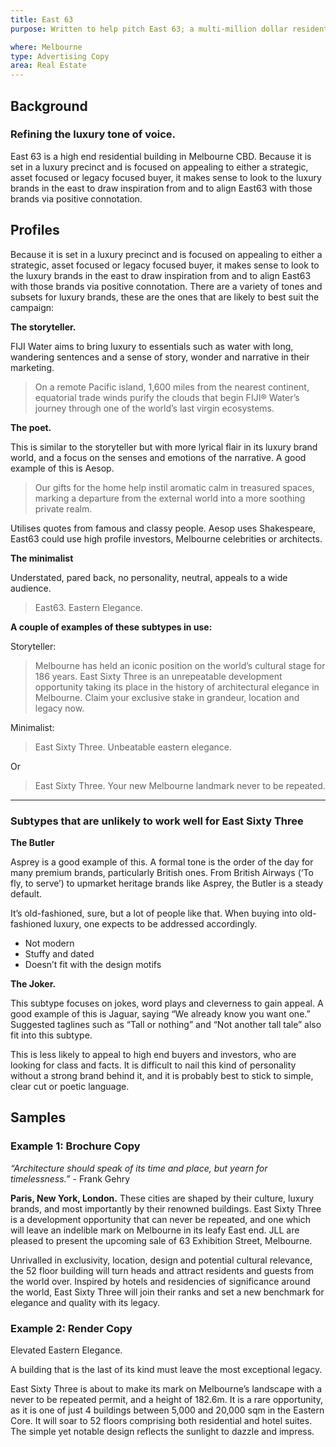 ```yaml
---
title: East 63
purpose: Written to help pitch East 63; a multi-million dollar residential building in Melbourne CBD.

where: Melbourne
type: Advertising Copy
area: Real Estate
---
```


## Background

### Refining the luxury tone of voice.

East 63 is a high end residential building in Melbourne CBD. Because it is set in a luxury precinct and is focused on appealing to either a strategic, asset focused or legacy focused buyer, it makes sense to look to the luxury brands in the east to draw inspiration from and to align East63 with those brands via positive connotation.

## Profiles

Because it is set in a luxury precinct and is focused on appealing to either a strategic, asset focused or legacy focused buyer, it makes sense to look to the luxury brands in the east to draw inspiration from and to align East63 with those brands via positive connotation. There are a variety of tones and subsets for luxury brands, these are the ones that are likely to best suit the campaign:

**The storyteller.**

FIJI Water aims to bring luxury to essentials such as water with long, wandering sentences and a sense of story, wonder and narrative in their marketing.

> On a remote Pacific island, 1,600 miles from the nearest continent, equatorial trade winds purify the clouds that begin FIJI® Water’s journey through one of the world’s last virgin ecosystems.

**The poet.**

This is similar to the storyteller but with more lyrical flair in its luxury brand world, and a focus on
the senses and emotions of the narrative. A good example of this is Aesop. 

> Our gifts for the home help instil aromatic calm in treasured spaces, marking a departure from the external world into a more soothing private realm.

Utilises quotes from famous and classy people. Aesop uses Shakespeare, East63 could use high profile investors, Melbourne celebrities or architects. 

**The minimalist**

Understated, pared back, no personality, neutral, appeals to a wide audience. 

> East63. Eastern Elegance.

**A couple of examples of these subtypes in use:**

Storyteller:
> Melbourne has held an iconic position on the world’s cultural stage for 186 years. East Sixty Three is an unrepeatable development opportunity taking its place in the history of architectural elegance in Melbourne. Claim your exclusive stake in grandeur, location and legacy now.

Minimalist:
> East Sixty Three. Unbeatable eastern elegance.

Or

> East Sixty Three. Your new Melbourne landmark never to be repeated.

<hr class="w-full border-t-2 border-gray-100">

### Subtypes that are unlikely to work well for East Sixty Three

**The Butler**

Asprey is a good example of this. A formal tone is the order of the day for many premium brands, particularly British ones. From British Airways (‘To fly, to serve’) to upmarket heritage brands like Asprey, the Butler is a steady default.

It’s old-fashioned, sure, but a lot of people like that. When buying into old-fashioned luxury, one expects to be addressed accordingly.

- Not modern 
- Stuffy and dated
- Doesn’t fit with the design motifs

**The Joker.**

This subtype focuses on jokes, word plays and cleverness to gain appeal. A good example of this is Jaguar, saying “We already know you want one.” Suggested taglines such as “Tall or nothing” and “Not another tall tale” also fit into this subtype. 

This is less likely to appeal to high end buyers and investors, who are looking for class
and facts. It is difficult to nail this kind of personality without a strong brand behind it, and it is probably best to stick to simple, clear cut or poetic language.

## Samples

### Example 1: Brochure Copy

_“Architecture should speak of its time and place, but yearn for timelessness.”_ - Frank Gehry

**Paris, New York, London.** These cities are shaped by their culture, luxury brands, and most importantly by their renowned buildings. East Sixty Three is a development opportunity that can never be repeated, and one which will leave an indelible mark on Melbourne in its leafy East end. JLL are pleased to present the upcoming sale of 63 Exhibition Street, Melbourne.

Unrivalled in exclusivity, location, design and potential cultural relevance, the 52 floor building will turn heads and attract residents and guests from the world over. Inspired by hotels and residencies of significance around the world, East Sixty Three will join their ranks and set a new benchmark for elegance and quality with its legacy.

### Example 2: Render Copy

Elevated Eastern Elegance.

A building that is the last of its kind must leave the most exceptional legacy.

East Sixty Three is about to make its mark on Melbourne’s landscape with a never to be repeated permit, and a height of 182.6m. It is a rare opportunity, as it is one of just 4 buildings between 5,000 and 20,000 sqm in the Eastern Core. It will soar to 52 floors comprising both residential and hotel suites. The simple yet notable design reflects the sunlight to dazzle and impress.

